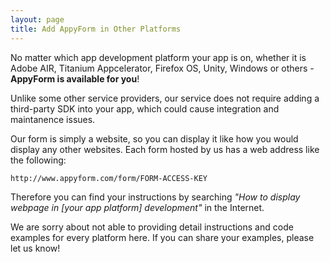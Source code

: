 ```yaml
---
layout: page
title: Add AppyForm in Other Platforms
---
```


No matter which app development platform your app is on, whether it is Adobe AIR, Titanium Appcelerator, Firefox OS, Unity, Windows or others - **AppyForm is available for you**!

Unlike some other service providers, our service does not require adding a third-party SDK into your app, which could cause integration and maintanence issues.

Our form is simply a website, so you can display it like how you would display any other websites. Each form hosted by us has a web address like the following:

    http://www.appyform.com/form/FORM-ACCESS-KEY

Therefore you can find your instructions by searching _"How to display webpage in [your app platform] development"_ in the Internet.

We are sorry about not able to providing detail instructions and code examples for every platform here. If you can share your examples, please let us know! 
